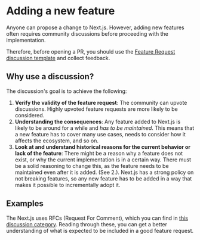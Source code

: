 # Adding a new feature

Anyone can propose a change to Next.js. However, adding new features often requires community discussions before proceeding with the implementation.

Therefore, before opening a PR, you should use the [Feature Request discussion template](https://github.com/vercel/next.js/discussions/new?category=ideas) and collect feedback.

## Why use a discussion?

The discussion's goal is to achieve the following:

1. **Verify the validity of the feature request**: The community can upvote discussions. Highly upvoted feature requests are more likely to be considered.
2. **Understanding the consequences**: Any feature added to Next.js is likely to be around for a while and _has to be maintained_. This means that a new feature has to cover many use cases, needs to consider how it affects the ecosystem, and so on.
3. **Look at and understand historical reasons for the current behavior or lack of the feature**: There might be a reason why a feature does not exist, or why the current implementation is in a certain way. There must be a solid reasoning to change this, as the feature needs to be maintained even after it is added. (See 2.). Next.js has a strong policy on not breaking features, so any new feature has to be added in a way that makes it possible to incrementally adopt it.

## Examples

The Next.js uses RFCs (Request For Comment), which you can find in [this discussion category](https://github.com/vercel/next.js/discussions/categories/rfc). Reading through these, you can get a better understanding of what is expected to be included in a good feature request.
